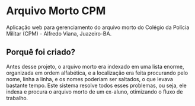 # Arquivo Morto CPM
Aplicação web para gerenciamento do arquivo morto do Colégio da Polícia Militar (CPM) - Alfredo Viana, Juazeiro-BA.

## Porquê foi criado?
Antes desse projeto, o arquivo morto era indexado em uma lista enorme, organizada em ordem alfabética, e a localização era feita procurando pelo nome, linha a linha, e os nomes poderiam ser saltados, o que levava bastante tempo. Este sistema resolve todos esses problemas, ou seja, ele indexa e procura o arquivo morto de um ex-aluno, otimizando o fluxo de trabalho.